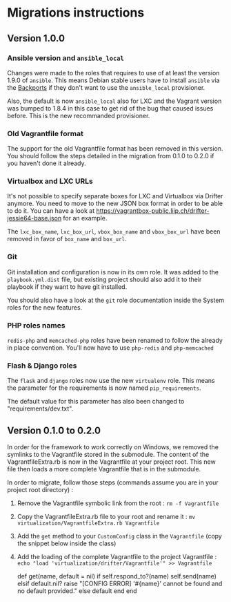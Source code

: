 # Migrations instructions

## Version 1.0.0

### Ansible version and `ansible_local`

Changes were made to the roles that requires to use of at least the version 1.9.0 of `ansible`. This means Debian stable users
have to install `ansible` via the [Backports](https://backports.debian.org/Instructions/) if they don't want to use the
`ansible_local` provisioner.

Also, the default is now `ansible_local` also for LXC and the Vagrant version was bumped to 1.8.4 in this case to get rid of the
bug that caused issues before. This is the new recommanded provisioner.

### Old Vagrantfile format

The support for the old Vagrantfile format has been removed in this version. You should follow the steps detailed in the
migration from 0.1.0 to 0.2.0 if you haven't done it already.

### Virtualbox and LXC URLs

It's not possible to specify separate boxes for LXC and Virtualbox via Drifter anymore. You need to move to the new JSON
box format in order to be able to do it. You can have a look at https://vagrantbox-public.liip.ch/drifter-jessie64-base.json
for an example.

The `lxc_box_name`, `lxc_box_url`, `vbox_box_name` and `vbox_box_url` have been removed in favor of `box_name` and `box_url`.

### Git

Git installation and configuration is now in its own role. It was added to the `playbook.yml.dist` file, but existing project
should also add it to their playbook if they want to have git installed.

You should also have a look at the `git` role documentation inside the System roles for the new features.

### PHP roles names

`redis-php` and `memcached-php` roles have been renamed to follow the already in place convention.
You'll now have to use `php-redis` and `php-memcached`

### Flash & Django roles

The `flask` and `django` roles now use the new `virtualenv` role. This means the parameter for the requirements is
now named `pip_requirements`.

The default value for this parameter has also been changed to "requirements/dev.txt".

## Version 0.1.0 to 0.2.0

In order for the framework to work correctly on Windows, we removed the symlinks to the Vagrantfile stored in the submodule.
The content of the VagrantfileExtra.rb is now in the Vagrantfile at your project root. This new file then loads a more
complete Vagrantfile that is in the submodule.

In order to migrate, follow those steps (commands assume you are in your project root directory) :

1. Remove the Vagrantfile symbolic link from the root : `rm -f Vagrantfile`
2. Copy the VagrantfileExtra.rb file to your root and rename it : `mv virtualization/VagrantfileExtra.rb Vagrantfile`
3. Add the `get` method to your `CustomConfig` class in the `Vagrantfile` (copy the snippet below inside the class)
4. Add the loading of the complete Vagrantfile to the project Vagrantfile : `echo "load 'virtualization/drifter/Vagrantfile'" >> Vagrantfile`

    def get(name, default = nil)
        if self.respond_to?(name)
            self.send(name)
        elsif default.nil?
            raise "[CONFIG ERROR] '#{name}' cannot be found and no default provided."
        else
            default
        end
    end
